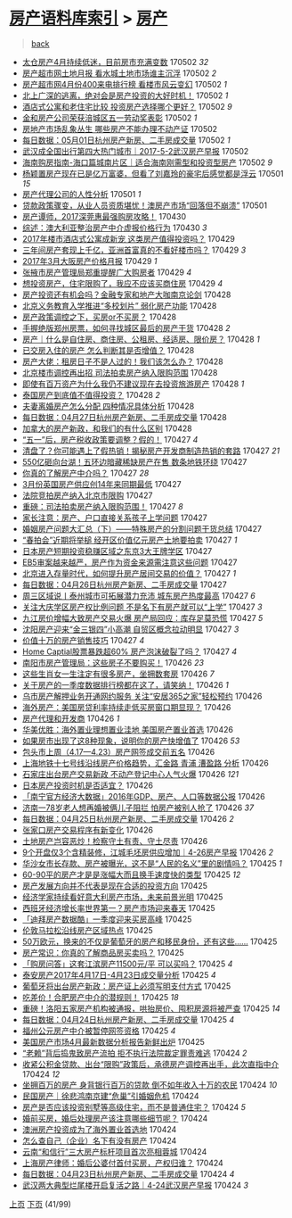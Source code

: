 [房产语料库索引](../../README.md)  > [房产](房产.md)
====
> [back](../README.md)

- [太仓房产4月持续低迷，目前房市充满变数](http://jkwz.applinzi.com/ittc/6963173971246711813.html#%E5%A4%AA%E4%BB%93%E6%88%BF%E4%BA%A74%E6%9C%88%E6%8C%81%E7%BB%AD%E4%BD%8E%E8%BF%B7%EF%BC%8C%E7%9B%AE%E5%89%8D%E6%88%BF%E5%B8%82%E5%85%85%E6%BB%A1%E5%8F%98%E6%95%B0) 170502 *32* 
- [房产超市网土地月报 看水城土地市场谁主沉浮](http://jkwz.applinzi.com/ittc/6963147084688524293.html#%E6%88%BF%E4%BA%A7%E8%B6%85%E5%B8%82%E7%BD%91%E5%9C%9F%E5%9C%B0%E6%9C%88%E6%8A%A5+%E7%9C%8B%E6%B0%B4%E5%9F%8E%E5%9C%9F%E5%9C%B0%E5%B8%82%E5%9C%BA%E8%B0%81%E4%B8%BB%E6%B2%89%E6%B5%AE) 170502 *2* 
- [房产超市网4月份400来电排行榜 看楼市风云变幻](http://jkwz.applinzi.com/ittc/6963146938248594436.html#%E6%88%BF%E4%BA%A7%E8%B6%85%E5%B8%82%E7%BD%914%E6%9C%88%E4%BB%BD400%E6%9D%A5%E7%94%B5%E6%8E%92%E8%A1%8C%E6%A6%9C+%E7%9C%8B%E6%A5%BC%E5%B8%82%E9%A3%8E%E4%BA%91%E5%8F%98%E5%B9%BB) 170502 *1* 
- [北上广深的逃离，绝对会是房产投资的大好时机！](http://jkwz.applinzi.com/ittc/6963122041581470725.html#%E5%8C%97%E4%B8%8A%E5%B9%BF%E6%B7%B1%E7%9A%84%E9%80%83%E7%A6%BB%EF%BC%8C%E7%BB%9D%E5%AF%B9%E4%BC%9A%E6%98%AF%E6%88%BF%E4%BA%A7%E6%8A%95%E8%B5%84%E7%9A%84%E5%A4%A7%E5%A5%BD%E6%97%B6%E6%9C%BA%EF%BC%81) 170502 *1* 
- [酒店式公寓和老住宅比较 投资房产选择哪个更好？](http://jkwz.applinzi.com/ittc/6963110913111491589.html#%E9%85%92%E5%BA%97%E5%BC%8F%E5%85%AC%E5%AF%93%E5%92%8C%E8%80%81%E4%BD%8F%E5%AE%85%E6%AF%94%E8%BE%83+%E6%8A%95%E8%B5%84%E6%88%BF%E4%BA%A7%E9%80%89%E6%8B%A9%E5%93%AA%E4%B8%AA%E6%9B%B4%E5%A5%BD%EF%BC%9F) 170502 *9* 
- [金和房产公司荣获涪城区五一劳动奖表彰](http://jkwz.applinzi.com/ittc/6963057870022116356.html#%E9%87%91%E5%92%8C%E6%88%BF%E4%BA%A7%E5%85%AC%E5%8F%B8%E8%8D%A3%E8%8E%B7%E6%B6%AA%E5%9F%8E%E5%8C%BA%E4%BA%94%E4%B8%80%E5%8A%B3%E5%8A%A8%E5%A5%96%E8%A1%A8%E5%BD%B0) 170502 *1* 
- [房地产市场乱象丛生 哪些房产不能办理不动产证](http://jkwz.applinzi.com/ittc/6963016412963537924.html#%E6%88%BF%E5%9C%B0%E4%BA%A7%E5%B8%82%E5%9C%BA%E4%B9%B1%E8%B1%A1%E4%B8%9B%E7%94%9F+%E5%93%AA%E4%BA%9B%E6%88%BF%E4%BA%A7%E4%B8%8D%E8%83%BD%E5%8A%9E%E7%90%86%E4%B8%8D%E5%8A%A8%E4%BA%A7%E8%AF%81) 170502  
- [每日数据：05月01日杭州房产新房、二手房成交量](http://jkwz.applinzi.com/ittc/6962995095795139588.html#%E6%AF%8F%E6%97%A5%E6%95%B0%E6%8D%AE%EF%BC%9A05%E6%9C%8801%E6%97%A5%E6%9D%AD%E5%B7%9E%E6%88%BF%E4%BA%A7%E6%96%B0%E6%88%BF%E3%80%81%E4%BA%8C%E6%89%8B%E6%88%BF%E6%88%90%E4%BA%A4%E9%87%8F) 170502 *1* 
- [武汉成全国出行第四大热门城市｜2017-5-2武汉房产早报](http://jkwz.applinzi.com/ittc/6962981105933222916.html#%E6%AD%A6%E6%B1%89%E6%88%90%E5%85%A8%E5%9B%BD%E5%87%BA%E8%A1%8C%E7%AC%AC%E5%9B%9B%E5%A4%A7%E7%83%AD%E9%97%A8%E5%9F%8E%E5%B8%82%EF%BD%9C2017-5-2%E6%AD%A6%E6%B1%89%E6%88%BF%E4%BA%A7%E6%97%A9%E6%8A%A5) 170502  
- [海南购房指南-海口篇城南片区｜适合海南刚需型和投资型房产](http://jkwz.applinzi.com/ittc/6962970333924557828.html#%E6%B5%B7%E5%8D%97%E8%B4%AD%E6%88%BF%E6%8C%87%E5%8D%97-%E6%B5%B7%E5%8F%A3%E7%AF%87%E5%9F%8E%E5%8D%97%E7%89%87%E5%8C%BA%EF%BD%9C%E9%80%82%E5%90%88%E6%B5%B7%E5%8D%97%E5%88%9A%E9%9C%80%E5%9E%8B%E5%92%8C%E6%8A%95%E8%B5%84%E5%9E%8B%E6%88%BF%E4%BA%A7) 170502 *9* 
- [杨颖置房产现在已是亿万富婆，但看了刘嘉玲的豪宅后感觉都是浮云](http://jkwz.applinzi.com/ittc/6962667045077386245.html#%E6%9D%A8%E9%A2%96%E7%BD%AE%E6%88%BF%E4%BA%A7%E7%8E%B0%E5%9C%A8%E5%B7%B2%E6%98%AF%E4%BA%BF%E4%B8%87%E5%AF%8C%E5%A9%86%EF%BC%8C%E4%BD%86%E7%9C%8B%E4%BA%86%E5%88%98%E5%98%89%E7%8E%B2%E7%9A%84%E8%B1%AA%E5%AE%85%E5%90%8E%E6%84%9F%E8%A7%89%E9%83%BD%E6%98%AF%E6%B5%AE%E4%BA%91) 170501 *15* 
- [房产代理公司的人性分析](http://jkwz.applinzi.com/ittc/6962697336093410308.html#%E6%88%BF%E4%BA%A7%E4%BB%A3%E7%90%86%E5%85%AC%E5%8F%B8%E7%9A%84%E4%BA%BA%E6%80%A7%E5%88%86%E6%9E%90) 170501 *1* 
- [贷款政策骤变，从业人员资质堪忧！澳房产市场“回落但不崩溃”](http://jkwz.applinzi.com/ittc/6962625299480052741.html#%E8%B4%B7%E6%AC%BE%E6%94%BF%E7%AD%96%E9%AA%A4%E5%8F%98%EF%BC%8C%E4%BB%8E%E4%B8%9A%E4%BA%BA%E5%91%98%E8%B5%84%E8%B4%A8%E5%A0%AA%E5%BF%A7%EF%BC%81%E6%BE%B3%E6%88%BF%E4%BA%A7%E5%B8%82%E5%9C%BA%E2%80%9C%E5%9B%9E%E8%90%BD%E4%BD%86%E4%B8%8D%E5%B4%A9%E6%BA%83%E2%80%9D) 170501  
- [房产谭师，2017深莞惠最强购房攻略！](http://jkwz.applinzi.com/ittc/6962408074802365444.html#%E6%88%BF%E4%BA%A7%E8%B0%AD%E5%B8%88%EF%BC%8C2017%E6%B7%B1%E8%8E%9E%E6%83%A0%E6%9C%80%E5%BC%BA%E8%B4%AD%E6%88%BF%E6%94%BB%E7%95%A5%EF%BC%81) 170430  
- [综述：澳大利亚整治房产中介虚报价格行为](http://jkwz.applinzi.com/ittc/6962397235814859781.html#%E7%BB%BC%E8%BF%B0%EF%BC%9A%E6%BE%B3%E5%A4%A7%E5%88%A9%E4%BA%9A%E6%95%B4%E6%B2%BB%E6%88%BF%E4%BA%A7%E4%B8%AD%E4%BB%8B%E8%99%9A%E6%8A%A5%E4%BB%B7%E6%A0%BC%E8%A1%8C%E4%B8%BA) 170430 *3* 
- [2017年楼市酒店式公寓成新宠 这类房产值得投资吗？](http://jkwz.applinzi.com/ittc/6962011755902403588.html#2017%E5%B9%B4%E6%A5%BC%E5%B8%82%E9%85%92%E5%BA%97%E5%BC%8F%E5%85%AC%E5%AF%93%E6%88%90%E6%96%B0%E5%AE%A0+%E8%BF%99%E7%B1%BB%E6%88%BF%E4%BA%A7%E5%80%BC%E5%BE%97%E6%8A%95%E8%B5%84%E5%90%97%EF%BC%9F) 170429  
- [三年间房产套现上千亿，亚洲首富真的不看好楼市吗？](http://jkwz.applinzi.com/ittc/6961975336232289285.html#%E4%B8%89%E5%B9%B4%E9%97%B4%E6%88%BF%E4%BA%A7%E5%A5%97%E7%8E%B0%E4%B8%8A%E5%8D%83%E4%BA%BF%EF%BC%8C%E4%BA%9A%E6%B4%B2%E9%A6%96%E5%AF%8C%E7%9C%9F%E7%9A%84%E4%B8%8D%E7%9C%8B%E5%A5%BD%E6%A5%BC%E5%B8%82%E5%90%97%EF%BC%9F) 170429 *3* 
- [2017年3月大阪房产价格月报](http://jkwz.applinzi.com/ittc/6961917251589506053.html#2017%E5%B9%B43%E6%9C%88%E5%A4%A7%E9%98%AA%E6%88%BF%E4%BA%A7%E4%BB%B7%E6%A0%BC%E6%9C%88%E6%8A%A5) 170429 *1* 
- [张掖市房产管理局郑重提醒广大购房者](http://jkwz.applinzi.com/ittc/6961866203495662596.html#%E5%BC%A0%E6%8E%96%E5%B8%82%E6%88%BF%E4%BA%A7%E7%AE%A1%E7%90%86%E5%B1%80%E9%83%91%E9%87%8D%E6%8F%90%E9%86%92%E5%B9%BF%E5%A4%A7%E8%B4%AD%E6%88%BF%E8%80%85) 170429 *4* 
- [想投资房产，住宅限购了，我应不应该买商住房](http://jkwz.applinzi.com/ittc/6961633239046292484.html#%E6%83%B3%E6%8A%95%E8%B5%84%E6%88%BF%E4%BA%A7%EF%BC%8C%E4%BD%8F%E5%AE%85%E9%99%90%E8%B4%AD%E4%BA%86%EF%BC%8C%E6%88%91%E5%BA%94%E4%B8%8D%E5%BA%94%E8%AF%A5%E4%B9%B0%E5%95%86%E4%BD%8F%E6%88%BF) 170429 *4* 
- [房产投资还有机会吗？金融专家和地产大咖南京论剑](http://jkwz.applinzi.com/ittc/6961709409712473093.html#%E6%88%BF%E4%BA%A7%E6%8A%95%E8%B5%84%E8%BF%98%E6%9C%89%E6%9C%BA%E4%BC%9A%E5%90%97%EF%BC%9F%E9%87%91%E8%9E%8D%E4%B8%93%E5%AE%B6%E5%92%8C%E5%9C%B0%E4%BA%A7%E5%A4%A7%E5%92%96%E5%8D%97%E4%BA%AC%E8%AE%BA%E5%89%91) 170428  
- [北京义务教育入学推进“多校划片” 弱化房产功能](http://jkwz.applinzi.com/ittc/6961660046155973636.html#%E5%8C%97%E4%BA%AC%E4%B9%89%E5%8A%A1%E6%95%99%E8%82%B2%E5%85%A5%E5%AD%A6%E6%8E%A8%E8%BF%9B%E2%80%9C%E5%A4%9A%E6%A0%A1%E5%88%92%E7%89%87%E2%80%9D+%E5%BC%B1%E5%8C%96%E6%88%BF%E4%BA%A7%E5%8A%9F%E8%83%BD) 170428  
- [房产政策调控之下，买房or不买房？](http://jkwz.applinzi.com/ittc/6961585607934477317.html#%E6%88%BF%E4%BA%A7%E6%94%BF%E7%AD%96%E8%B0%83%E6%8E%A7%E4%B9%8B%E4%B8%8B%EF%BC%8C%E4%B9%B0%E6%88%BFor%E4%B8%8D%E4%B9%B0%E6%88%BF%EF%BC%9F) 170428  
- [手握绝版郑州房票，如何寻找城区最后的房产干货](http://jkwz.applinzi.com/ittc/6961583958327297028.html#%E6%89%8B%E6%8F%A1%E7%BB%9D%E7%89%88%E9%83%91%E5%B7%9E%E6%88%BF%E7%A5%A8%EF%BC%8C%E5%A6%82%E4%BD%95%E5%AF%BB%E6%89%BE%E5%9F%8E%E5%8C%BA%E6%9C%80%E5%90%8E%E7%9A%84%E6%88%BF%E4%BA%A7%E5%B9%B2%E8%B4%A7) 170428 *2* 
- [房产｜什么是自住房、商住房、公租房、经适房、限价房？](http://jkwz.applinzi.com/ittc/6961540836981474308.html#%E6%88%BF%E4%BA%A7%EF%BD%9C%E4%BB%80%E4%B9%88%E6%98%AF%E8%87%AA%E4%BD%8F%E6%88%BF%E3%80%81%E5%95%86%E4%BD%8F%E6%88%BF%E3%80%81%E5%85%AC%E7%A7%9F%E6%88%BF%E3%80%81%E7%BB%8F%E9%80%82%E6%88%BF%E3%80%81%E9%99%90%E4%BB%B7%E6%88%BF%EF%BC%9F) 170428 *1* 
- [已交房入住的房产 怎么判断其是否增值？](http://jkwz.applinzi.com/ittc/6961553185272497156.html#%E5%B7%B2%E4%BA%A4%E6%88%BF%E5%85%A5%E4%BD%8F%E7%9A%84%E6%88%BF%E4%BA%A7+%E6%80%8E%E4%B9%88%E5%88%A4%E6%96%AD%E5%85%B6%E6%98%AF%E5%90%A6%E5%A2%9E%E5%80%BC%EF%BC%9F) 170428  
- [房产大佬：租房日子不是人过的！我们该怎么办？](http://jkwz.applinzi.com/ittc/6961532698806977540.html#%E6%88%BF%E4%BA%A7%E5%A4%A7%E4%BD%AC%EF%BC%9A%E7%A7%9F%E6%88%BF%E6%97%A5%E5%AD%90%E4%B8%8D%E6%98%AF%E4%BA%BA%E8%BF%87%E7%9A%84%EF%BC%81%E6%88%91%E4%BB%AC%E8%AF%A5%E6%80%8E%E4%B9%88%E5%8A%9E%EF%BC%9F) 170428  
- [北京楼市调控再出招 司法拍卖房产纳入限购范围](http://jkwz.applinzi.com/ittc/6961529695618204676.html#%E5%8C%97%E4%BA%AC%E6%A5%BC%E5%B8%82%E8%B0%83%E6%8E%A7%E5%86%8D%E5%87%BA%E6%8B%9B+%E5%8F%B8%E6%B3%95%E6%8B%8D%E5%8D%96%E6%88%BF%E4%BA%A7%E7%BA%B3%E5%85%A5%E9%99%90%E8%B4%AD%E8%8C%83%E5%9B%B4) 170428  
- [即使有百万资产为什么我仍不建议现在去投资旅游房产](http://jkwz.applinzi.com/ittc/6961527669341553669.html#%E5%8D%B3%E4%BD%BF%E6%9C%89%E7%99%BE%E4%B8%87%E8%B5%84%E4%BA%A7%E4%B8%BA%E4%BB%80%E4%B9%88%E6%88%91%E4%BB%8D%E4%B8%8D%E5%BB%BA%E8%AE%AE%E7%8E%B0%E5%9C%A8%E5%8E%BB%E6%8A%95%E8%B5%84%E6%97%85%E6%B8%B8%E6%88%BF%E4%BA%A7) 170428 *1* 
- [泰国房产到底值不值得投资？](http://jkwz.applinzi.com/ittc/6961527835029144581.html#%E6%B3%B0%E5%9B%BD%E6%88%BF%E4%BA%A7%E5%88%B0%E5%BA%95%E5%80%BC%E4%B8%8D%E5%80%BC%E5%BE%97%E6%8A%95%E8%B5%84%EF%BC%9F) 170428 *2* 
- [夫妻离婚房产怎么分配 四种情况具体分析](http://jkwz.applinzi.com/ittc/6961522543637824517.html#%E5%A4%AB%E5%A6%BB%E7%A6%BB%E5%A9%9A%E6%88%BF%E4%BA%A7%E6%80%8E%E4%B9%88%E5%88%86%E9%85%8D+%E5%9B%9B%E7%A7%8D%E6%83%85%E5%86%B5%E5%85%B7%E4%BD%93%E5%88%86%E6%9E%90) 170428  
- [每日数据：04月27日杭州房产新房、二手房成交量](http://jkwz.applinzi.com/ittc/6961520783904998405.html#%E6%AF%8F%E6%97%A5%E6%95%B0%E6%8D%AE%EF%BC%9A04%E6%9C%8827%E6%97%A5%E6%9D%AD%E5%B7%9E%E6%88%BF%E4%BA%A7%E6%96%B0%E6%88%BF%E3%80%81%E4%BA%8C%E6%89%8B%E6%88%BF%E6%88%90%E4%BA%A4%E9%87%8F) 170428  
- [加拿大的房产新政，和我们的有什么区别](http://jkwz.applinzi.com/ittc/6961505661585196036.html#%E5%8A%A0%E6%8B%BF%E5%A4%A7%E7%9A%84%E6%88%BF%E4%BA%A7%E6%96%B0%E6%94%BF%EF%BC%8C%E5%92%8C%E6%88%91%E4%BB%AC%E7%9A%84%E6%9C%89%E4%BB%80%E4%B9%88%E5%8C%BA%E5%88%AB) 170428  
- [“五一”后，房产税收政策要调整？假的！](http://jkwz.applinzi.com/ittc/6961350173673391109.html#%E2%80%9C%E4%BA%94%E4%B8%80%E2%80%9D%E5%90%8E%EF%BC%8C%E6%88%BF%E4%BA%A7%E7%A8%8E%E6%94%B6%E6%94%BF%E7%AD%96%E8%A6%81%E8%B0%83%E6%95%B4%EF%BC%9F%E5%81%87%E7%9A%84%EF%BC%81) 170427 *4* 
- [清盘了？你可能遇上了假热销！揭秘房产开发商制造热销的套路](http://jkwz.applinzi.com/ittc/6961261917610968069.html#%E6%B8%85%E7%9B%98%E4%BA%86%EF%BC%9F%E4%BD%A0%E5%8F%AF%E8%83%BD%E9%81%87%E4%B8%8A%E4%BA%86%E5%81%87%E7%83%AD%E9%94%80%EF%BC%81%E6%8F%AD%E7%A7%98%E6%88%BF%E4%BA%A7%E5%BC%80%E5%8F%91%E5%95%86%E5%88%B6%E9%80%A0%E7%83%AD%E9%94%80%E7%9A%84%E5%A5%97%E8%B7%AF) 170427 *21* 
- [550亿砸向台湖！五环边暗藏稀缺房产在售 数条地铁环绕](http://jkwz.applinzi.com/ittc/6961312590545290245.html#550%E4%BA%BF%E7%A0%B8%E5%90%91%E5%8F%B0%E6%B9%96%EF%BC%81%E4%BA%94%E7%8E%AF%E8%BE%B9%E6%9A%97%E8%97%8F%E7%A8%80%E7%BC%BA%E6%88%BF%E4%BA%A7%E5%9C%A8%E5%94%AE+%E6%95%B0%E6%9D%A1%E5%9C%B0%E9%93%81%E7%8E%AF%E7%BB%95) 170427  
- [你真的了解房产中介吗？](http://jkwz.applinzi.com/ittc/6961311106550203397.html#%E4%BD%A0%E7%9C%9F%E7%9A%84%E4%BA%86%E8%A7%A3%E6%88%BF%E4%BA%A7%E4%B8%AD%E4%BB%8B%E5%90%97%EF%BC%9F) 170427 *28* 
- [3月份英国房产供应创14年来同期最低](http://jkwz.applinzi.com/ittc/6961308323742745605.html#3%E6%9C%88%E4%BB%BD%E8%8B%B1%E5%9B%BD%E6%88%BF%E4%BA%A7%E4%BE%9B%E5%BA%94%E5%88%9B14%E5%B9%B4%E6%9D%A5%E5%90%8C%E6%9C%9F%E6%9C%80%E4%BD%8E) 170427  
- [法院竞拍房产纳入北京市限购](http://jkwz.applinzi.com/ittc/6961290033360274436.html#%E6%B3%95%E9%99%A2%E7%AB%9E%E6%8B%8D%E6%88%BF%E4%BA%A7%E7%BA%B3%E5%85%A5%E5%8C%97%E4%BA%AC%E5%B8%82%E9%99%90%E8%B4%AD) 170427  
- [重磅：司法拍卖房产纳入限购范围！](http://jkwz.applinzi.com/ittc/6961268821003338756.html#%E9%87%8D%E7%A3%85%EF%BC%9A%E5%8F%B8%E6%B3%95%E6%8B%8D%E5%8D%96%E6%88%BF%E4%BA%A7%E7%BA%B3%E5%85%A5%E9%99%90%E8%B4%AD%E8%8C%83%E5%9B%B4%EF%BC%81) 170427 *8* 
- [家长注意：房产、户口直接关系孩子上学问题](http://jkwz.applinzi.com/ittc/6961253213457089541.html#%E5%AE%B6%E9%95%BF%E6%B3%A8%E6%84%8F%EF%BC%9A%E6%88%BF%E4%BA%A7%E3%80%81%E6%88%B7%E5%8F%A3%E7%9B%B4%E6%8E%A5%E5%85%B3%E7%B3%BB%E5%AD%A9%E5%AD%90%E4%B8%8A%E5%AD%A6%E9%97%AE%E9%A2%98) 170427  
- [婚姻房产问题大汇总（下）——特殊房产的分割问题干货总结](http://jkwz.applinzi.com/ittc/6961226212276962309.html#%E5%A9%9A%E5%A7%BB%E6%88%BF%E4%BA%A7%E9%97%AE%E9%A2%98%E5%A4%A7%E6%B1%87%E6%80%BB%EF%BC%88%E4%B8%8B%EF%BC%89%E2%80%94%E2%80%94%E7%89%B9%E6%AE%8A%E6%88%BF%E4%BA%A7%E7%9A%84%E5%88%86%E5%89%B2%E9%97%AE%E9%A2%98%E5%B9%B2%E8%B4%A7%E6%80%BB%E7%BB%93) 170427  
- [“春拍会”近期将举槌 经开区价值亿元房产土地要拍卖](http://jkwz.applinzi.com/ittc/6961215426175435780.html#%E2%80%9C%E6%98%A5%E6%8B%8D%E4%BC%9A%E2%80%9D%E8%BF%91%E6%9C%9F%E5%B0%86%E4%B8%BE%E6%A7%8C+%E7%BB%8F%E5%BC%80%E5%8C%BA%E4%BB%B7%E5%80%BC%E4%BA%BF%E5%85%83%E6%88%BF%E4%BA%A7%E5%9C%9F%E5%9C%B0%E8%A6%81%E6%8B%8D%E5%8D%96) 170427 *1* 
- [日本房产短期投资稳赚区域之东京3大王牌学区](http://jkwz.applinzi.com/ittc/6961202949459018756.html#%E6%97%A5%E6%9C%AC%E6%88%BF%E4%BA%A7%E7%9F%AD%E6%9C%9F%E6%8A%95%E8%B5%84%E7%A8%B3%E8%B5%9A%E5%8C%BA%E5%9F%9F%E4%B9%8B%E4%B8%9C%E4%BA%AC3%E5%A4%A7%E7%8E%8B%E7%89%8C%E5%AD%A6%E5%8C%BA) 170427  
- [EB5审案越来越严，房产作为资金来源需注意这些问题](http://jkwz.applinzi.com/ittc/6961201705977906181.html#EB5%E5%AE%A1%E6%A1%88%E8%B6%8A%E6%9D%A5%E8%B6%8A%E4%B8%A5%EF%BC%8C%E6%88%BF%E4%BA%A7%E4%BD%9C%E4%B8%BA%E8%B5%84%E9%87%91%E6%9D%A5%E6%BA%90%E9%9C%80%E6%B3%A8%E6%84%8F%E8%BF%99%E4%BA%9B%E9%97%AE%E9%A2%98) 170427  
- [北京进入存量时代，如何提升房产居间交易的价值？](http://jkwz.applinzi.com/ittc/6961177089897137156.html#%E5%8C%97%E4%BA%AC%E8%BF%9B%E5%85%A5%E5%AD%98%E9%87%8F%E6%97%B6%E4%BB%A3%EF%BC%8C%E5%A6%82%E4%BD%95%E6%8F%90%E5%8D%87%E6%88%BF%E4%BA%A7%E5%B1%85%E9%97%B4%E4%BA%A4%E6%98%93%E7%9A%84%E4%BB%B7%E5%80%BC%EF%BC%9F) 170427 *1* 
- [每日数据：04月26日杭州房产新房、二手房成交量](http://jkwz.applinzi.com/ittc/6961157118919967748.html#%E6%AF%8F%E6%97%A5%E6%95%B0%E6%8D%AE%EF%BC%9A04%E6%9C%8826%E6%97%A5%E6%9D%AD%E5%B7%9E%E6%88%BF%E4%BA%A7%E6%96%B0%E6%88%BF%E3%80%81%E4%BA%8C%E6%89%8B%E6%88%BF%E6%88%90%E4%BA%A4%E9%87%8F) 170427  
- [周三区域说丨泰州城市可拓展潜力充沛 城东房产热度最高](http://jkwz.applinzi.com/ittc/6961147419235451908.html#%E5%91%A8%E4%B8%89%E5%8C%BA%E5%9F%9F%E8%AF%B4%E4%B8%A8%E6%B3%B0%E5%B7%9E%E5%9F%8E%E5%B8%82%E5%8F%AF%E6%8B%93%E5%B1%95%E6%BD%9C%E5%8A%9B%E5%85%85%E6%B2%9B+%E5%9F%8E%E4%B8%9C%E6%88%BF%E4%BA%A7%E7%83%AD%E5%BA%A6%E6%9C%80%E9%AB%98) 170427 *6* 
- [关注大庆学区房产权比例问题 不是名下有房产就可以“上学”](http://jkwz.applinzi.com/ittc/6961138005736686597.html#%E5%85%B3%E6%B3%A8%E5%A4%A7%E5%BA%86%E5%AD%A6%E5%8C%BA%E6%88%BF%E4%BA%A7%E6%9D%83%E6%AF%94%E4%BE%8B%E9%97%AE%E9%A2%98+%E4%B8%8D%E6%98%AF%E5%90%8D%E4%B8%8B%E6%9C%89%E6%88%BF%E4%BA%A7%E5%B0%B1%E5%8F%AF%E4%BB%A5%E2%80%9C%E4%B8%8A%E5%AD%A6%E2%80%9D) 170427 *3* 
- [九江房价增幅大致房产交易火爆 房产局回应：库存足莫恐慌](http://jkwz.applinzi.com/ittc/6961126997085389829.html#%E4%B9%9D%E6%B1%9F%E6%88%BF%E4%BB%B7%E5%A2%9E%E5%B9%85%E5%A4%A7%E8%87%B4%E6%88%BF%E4%BA%A7%E4%BA%A4%E6%98%93%E7%81%AB%E7%88%86+%E6%88%BF%E4%BA%A7%E5%B1%80%E5%9B%9E%E5%BA%94%EF%BC%9A%E5%BA%93%E5%AD%98%E8%B6%B3%E8%8E%AB%E6%81%90%E6%85%8C) 170427 *5* 
- [沈阳房产迎来“金三银四”小高潮 自贸区概念拉动明显](http://jkwz.applinzi.com/ittc/6961121650983584772.html#%E6%B2%88%E9%98%B3%E6%88%BF%E4%BA%A7%E8%BF%8E%E6%9D%A5%E2%80%9C%E9%87%91%E4%B8%89%E9%93%B6%E5%9B%9B%E2%80%9D%E5%B0%8F%E9%AB%98%E6%BD%AE+%E8%87%AA%E8%B4%B8%E5%8C%BA%E6%A6%82%E5%BF%B5%E6%8B%89%E5%8A%A8%E6%98%8E%E6%98%BE) 170427 *3* 
- [价值十万的房产销售技巧](http://jkwz.applinzi.com/ittc/6961082385964729348.html#%E4%BB%B7%E5%80%BC%E5%8D%81%E4%B8%87%E7%9A%84%E6%88%BF%E4%BA%A7%E9%94%80%E5%94%AE%E6%8A%80%E5%B7%A7) 170427 *4* 
- [Home Captial股票暴跌超60% 房产泡沫破裂了吗？](http://jkwz.applinzi.com/ittc/6961078643718620165.html#Home+Captial%E8%82%A1%E7%A5%A8%E6%9A%B4%E8%B7%8C%E8%B6%8560%25+%E6%88%BF%E4%BA%A7%E6%B3%A1%E6%B2%AB%E7%A0%B4%E8%A3%82%E4%BA%86%E5%90%97%EF%BC%9F) 170427 *4* 
- [南阳市房产管理局：这些房子不要购买！](http://jkwz.applinzi.com/ittc/6960932842811950084.html#%E5%8D%97%E9%98%B3%E5%B8%82%E6%88%BF%E4%BA%A7%E7%AE%A1%E7%90%86%E5%B1%80%EF%BC%9A%E8%BF%99%E4%BA%9B%E6%88%BF%E5%AD%90%E4%B8%8D%E8%A6%81%E8%B4%AD%E4%B9%B0%EF%BC%81) 170426 *23* 
- [这些生肖女一生注定有很多房产，坐拥数套房](http://jkwz.applinzi.com/ittc/6960902351694070789.html#%E8%BF%99%E4%BA%9B%E7%94%9F%E8%82%96%E5%A5%B3%E4%B8%80%E7%94%9F%E6%B3%A8%E5%AE%9A%E6%9C%89%E5%BE%88%E5%A4%9A%E6%88%BF%E4%BA%A7%EF%BC%8C%E5%9D%90%E6%8B%A5%E6%95%B0%E5%A5%97%E6%88%BF) 170426 *7* 
- [关于房产的一季度数据排行榜都在这了，请笑纳！](http://jkwz.applinzi.com/ittc/6960898011256325125.html#%E5%85%B3%E4%BA%8E%E6%88%BF%E4%BA%A7%E7%9A%84%E4%B8%80%E5%AD%A3%E5%BA%A6%E6%95%B0%E6%8D%AE%E6%8E%92%E8%A1%8C%E6%A6%9C%E9%83%BD%E5%9C%A8%E8%BF%99%E4%BA%86%EF%BC%8C%E8%AF%B7%E7%AC%91%E7%BA%B3%EF%BC%81) 170426 *1* 
- [乌市房产解押业务开通网约服务 关注“安居365之家”轻松预约](http://jkwz.applinzi.com/ittc/6960889183198512133.html#%E4%B9%8C%E5%B8%82%E6%88%BF%E4%BA%A7%E8%A7%A3%E6%8A%BC%E4%B8%9A%E5%8A%A1%E5%BC%80%E9%80%9A%E7%BD%91%E7%BA%A6%E6%9C%8D%E5%8A%A1+%E5%85%B3%E6%B3%A8%E2%80%9C%E5%AE%89%E5%B1%85365%E4%B9%8B%E5%AE%B6%E2%80%9D%E8%BD%BB%E6%9D%BE%E9%A2%84%E7%BA%A6) 170426  
- [海外房产：美国房贷利率持续走低买房窗口期显现？](http://jkwz.applinzi.com/ittc/6960864604086338565.html#%E6%B5%B7%E5%A4%96%E6%88%BF%E4%BA%A7%EF%BC%9A%E7%BE%8E%E5%9B%BD%E6%88%BF%E8%B4%B7%E5%88%A9%E7%8E%87%E6%8C%81%E7%BB%AD%E8%B5%B0%E4%BD%8E%E4%B9%B0%E6%88%BF%E7%AA%97%E5%8F%A3%E6%9C%9F%E6%98%BE%E7%8E%B0%EF%BC%9F) 170426  
- [房产代理和开发商](http://jkwz.applinzi.com/ittc/6960857098060563460.html#%E6%88%BF%E4%BA%A7%E4%BB%A3%E7%90%86%E5%92%8C%E5%BC%80%E5%8F%91%E5%95%86) 170426 *1* 
- [华美优胜：海外置业理想置业洼地 美国房产置业首选](http://jkwz.applinzi.com/ittc/6960854772168000517.html#%E5%8D%8E%E7%BE%8E%E4%BC%98%E8%83%9C%EF%BC%9A%E6%B5%B7%E5%A4%96%E7%BD%AE%E4%B8%9A%E7%90%86%E6%83%B3%E7%BD%AE%E4%B8%9A%E6%B4%BC%E5%9C%B0+%E7%BE%8E%E5%9B%BD%E6%88%BF%E4%BA%A7%E7%BD%AE%E4%B8%9A%E9%A6%96%E9%80%89) 170426  
- [如果房市出现了这8种现象，说明你的房产快增值了](http://jkwz.applinzi.com/ittc/6960851941507728389.html#%E5%A6%82%E6%9E%9C%E6%88%BF%E5%B8%82%E5%87%BA%E7%8E%B0%E4%BA%86%E8%BF%998%E7%A7%8D%E7%8E%B0%E8%B1%A1%EF%BC%8C%E8%AF%B4%E6%98%8E%E4%BD%A0%E7%9A%84%E6%88%BF%E4%BA%A7%E5%BF%AB%E5%A2%9E%E5%80%BC%E4%BA%86) 170426 *53* 
- [包头市上周（4.17—4.23）房产网签成交前五名](http://jkwz.applinzi.com/ittc/6960851814512591876.html#%E5%8C%85%E5%A4%B4%E5%B8%82%E4%B8%8A%E5%91%A8%EF%BC%884.17%E2%80%944.23%EF%BC%89%E6%88%BF%E4%BA%A7%E7%BD%91%E7%AD%BE%E6%88%90%E4%BA%A4%E5%89%8D%E4%BA%94%E5%90%8D) 170426  
- [上海地铁十七号线沿线房产价格趋势，汇金路 青浦 漕盈路 分析](http://jkwz.applinzi.com/ittc/6960841450597123076.html#%E4%B8%8A%E6%B5%B7%E5%9C%B0%E9%93%81%E5%8D%81%E4%B8%83%E5%8F%B7%E7%BA%BF%E6%B2%BF%E7%BA%BF%E6%88%BF%E4%BA%A7%E4%BB%B7%E6%A0%BC%E8%B6%8B%E5%8A%BF%EF%BC%8C%E6%B1%87%E9%87%91%E8%B7%AF+%E9%9D%92%E6%B5%A6+%E6%BC%95%E7%9B%88%E8%B7%AF+%E5%88%86%E6%9E%90) 170426  
- [石家庄出台房产交易新政 不动产登记中心人气火爆](http://jkwz.applinzi.com/ittc/6960844287716623364.html#%E7%9F%B3%E5%AE%B6%E5%BA%84%E5%87%BA%E5%8F%B0%E6%88%BF%E4%BA%A7%E4%BA%A4%E6%98%93%E6%96%B0%E6%94%BF+%E4%B8%8D%E5%8A%A8%E4%BA%A7%E7%99%BB%E8%AE%B0%E4%B8%AD%E5%BF%83%E4%BA%BA%E6%B0%94%E7%81%AB%E7%88%86) 170426 *121* 
- [日本房产投资时机是否适宜？](http://jkwz.applinzi.com/ittc/6960842315546493956.html#%E6%97%A5%E6%9C%AC%E6%88%BF%E4%BA%A7%E6%8A%95%E8%B5%84%E6%97%B6%E6%9C%BA%E6%98%AF%E5%90%A6%E9%80%82%E5%AE%9C%EF%BC%9F) 170426  
- [「南宁官方经济大数据」2016年GDP、房产、人口等数据公报](http://jkwz.applinzi.com/ittc/6960817132433572868.html#%E3%80%8C%E5%8D%97%E5%AE%81%E5%AE%98%E6%96%B9%E7%BB%8F%E6%B5%8E%E5%A4%A7%E6%95%B0%E6%8D%AE%E3%80%8D2016%E5%B9%B4GDP%E3%80%81%E6%88%BF%E4%BA%A7%E3%80%81%E4%BA%BA%E5%8F%A3%E7%AD%89%E6%95%B0%E6%8D%AE%E5%85%AC%E6%8A%A5) 170426  
- [济南一78岁老人想再婚被俩儿子阻拦 怕房产被别人抢了](http://jkwz.applinzi.com/ittc/6960794545917789189.html#%E6%B5%8E%E5%8D%97%E4%B8%8078%E5%B2%81%E8%80%81%E4%BA%BA%E6%83%B3%E5%86%8D%E5%A9%9A%E8%A2%AB%E4%BF%A9%E5%84%BF%E5%AD%90%E9%98%BB%E6%8B%A6+%E6%80%95%E6%88%BF%E4%BA%A7%E8%A2%AB%E5%88%AB%E4%BA%BA%E6%8A%A2%E4%BA%86) 170426 *37* 
- [每日数据：04月25日杭州房产新房、二手房成交量](http://jkwz.applinzi.com/ittc/6960771183086666756.html#%E6%AF%8F%E6%97%A5%E6%95%B0%E6%8D%AE%EF%BC%9A04%E6%9C%8825%E6%97%A5%E6%9D%AD%E5%B7%9E%E6%88%BF%E4%BA%A7%E6%96%B0%E6%88%BF%E3%80%81%E4%BA%8C%E6%89%8B%E6%88%BF%E6%88%90%E4%BA%A4%E9%87%8F) 170426 *2* 
- [张家口房产交易程序有新变化](http://jkwz.applinzi.com/ittc/6960755589557781508.html#%E5%BC%A0%E5%AE%B6%E5%8F%A3%E6%88%BF%E4%BA%A7%E4%BA%A4%E6%98%93%E7%A8%8B%E5%BA%8F%E6%9C%89%E6%96%B0%E5%8F%98%E5%8C%96) 170426  
- [土地房产岂容恶炒！检察守土有责、守土尽责](http://jkwz.applinzi.com/ittc/6960753826943468549.html#%E5%9C%9F%E5%9C%B0%E6%88%BF%E4%BA%A7%E5%B2%82%E5%AE%B9%E6%81%B6%E7%82%92%EF%BC%81%E6%A3%80%E5%AF%9F%E5%AE%88%E5%9C%9F%E6%9C%89%E8%B4%A3%E3%80%81%E5%AE%88%E5%9C%9F%E5%B0%BD%E8%B4%A3) 170426  
- [9个开盘仅3个含精装修，江城毛坯房供应增加｜4-26房产早报](http://jkwz.applinzi.com/ittc/6960753582046446597.html#9%E4%B8%AA%E5%BC%80%E7%9B%98%E4%BB%853%E4%B8%AA%E5%90%AB%E7%B2%BE%E8%A3%85%E4%BF%AE%EF%BC%8C%E6%B1%9F%E5%9F%8E%E6%AF%9B%E5%9D%AF%E6%88%BF%E4%BE%9B%E5%BA%94%E5%A2%9E%E5%8A%A0%EF%BD%9C4-26%E6%88%BF%E4%BA%A7%E6%97%A9%E6%8A%A5) 170426 *2* 
- [华沙女市长存款、房产被曝光，这不是“人民的名义”里的剧情吗？](http://jkwz.applinzi.com/ittc/6960620164612621316.html#%E5%8D%8E%E6%B2%99%E5%A5%B3%E5%B8%82%E9%95%BF%E5%AD%98%E6%AC%BE%E3%80%81%E6%88%BF%E4%BA%A7%E8%A2%AB%E6%9B%9D%E5%85%89%EF%BC%8C%E8%BF%99%E4%B8%8D%E6%98%AF%E2%80%9C%E4%BA%BA%E6%B0%91%E7%9A%84%E5%90%8D%E4%B9%89%E2%80%9D%E9%87%8C%E7%9A%84%E5%89%A7%E6%83%85%E5%90%97%EF%BC%9F) 170425 *1* 
- [60-90平的房产才是是涨幅大而且换手速度快的类型](http://jkwz.applinzi.com/ittc/6960554804555318276.html#60-90%E5%B9%B3%E7%9A%84%E6%88%BF%E4%BA%A7%E6%89%8D%E6%98%AF%E6%98%AF%E6%B6%A8%E5%B9%85%E5%A4%A7%E8%80%8C%E4%B8%94%E6%8D%A2%E6%89%8B%E9%80%9F%E5%BA%A6%E5%BF%AB%E7%9A%84%E7%B1%BB%E5%9E%8B) 170425 *12* 
- [房产发展方向并不代表是现在合适的投资方向](http://jkwz.applinzi.com/ittc/6960554430251402245.html#%E6%88%BF%E4%BA%A7%E5%8F%91%E5%B1%95%E6%96%B9%E5%90%91%E5%B9%B6%E4%B8%8D%E4%BB%A3%E8%A1%A8%E6%98%AF%E7%8E%B0%E5%9C%A8%E5%90%88%E9%80%82%E7%9A%84%E6%8A%95%E8%B5%84%E6%96%B9%E5%90%91) 170425  
- [经济学家持续看好意大利房产市场，未来前景光明](http://jkwz.applinzi.com/ittc/6960518463884887044.html#%E7%BB%8F%E6%B5%8E%E5%AD%A6%E5%AE%B6%E6%8C%81%E7%BB%AD%E7%9C%8B%E5%A5%BD%E6%84%8F%E5%A4%A7%E5%88%A9%E6%88%BF%E4%BA%A7%E5%B8%82%E5%9C%BA%EF%BC%8C%E6%9C%AA%E6%9D%A5%E5%89%8D%E6%99%AF%E5%85%89%E6%98%8E) 170425  
- [西班牙经济增长率世界第一？房产市场迎来春天](http://jkwz.applinzi.com/ittc/6960517103437218821.html#%E8%A5%BF%E7%8F%AD%E7%89%99%E7%BB%8F%E6%B5%8E%E5%A2%9E%E9%95%BF%E7%8E%87%E4%B8%96%E7%95%8C%E7%AC%AC%E4%B8%80%EF%BC%9F%E6%88%BF%E4%BA%A7%E5%B8%82%E5%9C%BA%E8%BF%8E%E6%9D%A5%E6%98%A5%E5%A4%A9) 170425  
- [「迪拜房产数据酷」一季度迎来买房高峰](http://jkwz.applinzi.com/ittc/6960109692922627076.html#%E3%80%8C%E8%BF%AA%E6%8B%9C%E6%88%BF%E4%BA%A7%E6%95%B0%E6%8D%AE%E9%85%B7%E3%80%8D%E4%B8%80%E5%AD%A3%E5%BA%A6%E8%BF%8E%E6%9D%A5%E4%B9%B0%E6%88%BF%E9%AB%98%E5%B3%B0) 170425  
- [伦敦马拉松沿线房产区域热点](http://jkwz.applinzi.com/ittc/6960510249818653701.html#%E4%BC%A6%E6%95%A6%E9%A9%AC%E6%8B%89%E6%9D%BE%E6%B2%BF%E7%BA%BF%E6%88%BF%E4%BA%A7%E5%8C%BA%E5%9F%9F%E7%83%AD%E7%82%B9) 170425  
- [50万欧元，换来的不仅是葡萄牙的房产和移民身份，还有这些……](http://jkwz.applinzi.com/ittc/6960502326317024260.html#50%E4%B8%87%E6%AC%A7%E5%85%83%EF%BC%8C%E6%8D%A2%E6%9D%A5%E7%9A%84%E4%B8%8D%E4%BB%85%E6%98%AF%E8%91%A1%E8%90%84%E7%89%99%E7%9A%84%E6%88%BF%E4%BA%A7%E5%92%8C%E7%A7%BB%E6%B0%91%E8%BA%AB%E4%BB%BD%EF%BC%8C%E8%BF%98%E6%9C%89%E8%BF%99%E4%BA%9B%E2%80%A6%E2%80%A6) 170425  
- [房产常识：你真的了解商品房买卖吗？](http://jkwz.applinzi.com/ittc/6960487122845828101.html#%E6%88%BF%E4%BA%A7%E5%B8%B8%E8%AF%86%EF%BC%9A%E4%BD%A0%E7%9C%9F%E7%9A%84%E4%BA%86%E8%A7%A3%E5%95%86%E5%93%81%E6%88%BF%E4%B9%B0%E5%8D%96%E5%90%97%EF%BC%9F) 170425  
- [「购房问答」这套江滨房产11500元/平 可以买吗？](http://jkwz.applinzi.com/ittc/6960465261785252868.html#%E3%80%8C%E8%B4%AD%E6%88%BF%E9%97%AE%E7%AD%94%E3%80%8D%E8%BF%99%E5%A5%97%E6%B1%9F%E6%BB%A8%E6%88%BF%E4%BA%A711500%E5%85%83%2F%E5%B9%B3+%E5%8F%AF%E4%BB%A5%E4%B9%B0%E5%90%97%EF%BC%9F) 170425 *4* 
- [泰安房产2017年4月17日-4月23日成交量分析](http://jkwz.applinzi.com/ittc/6960416659813696517.html#%E6%B3%B0%E5%AE%89%E6%88%BF%E4%BA%A72017%E5%B9%B44%E6%9C%8817%E6%97%A5-4%E6%9C%8823%E6%97%A5%E6%88%90%E4%BA%A4%E9%87%8F%E5%88%86%E6%9E%90) 170425 *4* 
- [葡萄牙将出台房产新政：房产证上必须写明支付方式](http://jkwz.applinzi.com/ittc/6960415312062186500.html#%E8%91%A1%E8%90%84%E7%89%99%E5%B0%86%E5%87%BA%E5%8F%B0%E6%88%BF%E4%BA%A7%E6%96%B0%E6%94%BF%EF%BC%9A%E6%88%BF%E4%BA%A7%E8%AF%81%E4%B8%8A%E5%BF%85%E9%A1%BB%E5%86%99%E6%98%8E%E6%94%AF%E4%BB%98%E6%96%B9%E5%BC%8F) 170425  
- [吃差价！合肥房产中介的潜规则！](http://jkwz.applinzi.com/ittc/6960399453818192900.html#%E5%90%83%E5%B7%AE%E4%BB%B7%EF%BC%81%E5%90%88%E8%82%A5%E6%88%BF%E4%BA%A7%E4%B8%AD%E4%BB%8B%E7%9A%84%E6%BD%9C%E8%A7%84%E5%88%99%EF%BC%81) 170425 *18* 
- [重磅！洛阳五家房产机构被通报，哄抬房价、囤积房源将被严查](http://jkwz.applinzi.com/ittc/6960399116680037380.html#%E9%87%8D%E7%A3%85%EF%BC%81%E6%B4%9B%E9%98%B3%E4%BA%94%E5%AE%B6%E6%88%BF%E4%BA%A7%E6%9C%BA%E6%9E%84%E8%A2%AB%E9%80%9A%E6%8A%A5%EF%BC%8C%E5%93%84%E6%8A%AC%E6%88%BF%E4%BB%B7%E3%80%81%E5%9B%A4%E7%A7%AF%E6%88%BF%E6%BA%90%E5%B0%86%E8%A2%AB%E4%B8%A5%E6%9F%A5) 170425 *14* 
- [每日数据：04月24日杭州房产新房、二手房成交量](http://jkwz.applinzi.com/ittc/6960389856155927557.html#%E6%AF%8F%E6%97%A5%E6%95%B0%E6%8D%AE%EF%BC%9A04%E6%9C%8824%E6%97%A5%E6%9D%AD%E5%B7%9E%E6%88%BF%E4%BA%A7%E6%96%B0%E6%88%BF%E3%80%81%E4%BA%8C%E6%89%8B%E6%88%BF%E6%88%90%E4%BA%A4%E9%87%8F) 170425 *4* 
- [福州公元房产中介被暂停网签资格](http://jkwz.applinzi.com/ittc/6960369873128522757.html#%E7%A6%8F%E5%B7%9E%E5%85%AC%E5%85%83%E6%88%BF%E4%BA%A7%E4%B8%AD%E4%BB%8B%E8%A2%AB%E6%9A%82%E5%81%9C%E7%BD%91%E7%AD%BE%E8%B5%84%E6%A0%BC) 170425 *4* 
- [美国房产市场4月最新数据分析报告新鲜出炉](http://jkwz.applinzi.com/ittc/6960345742320337924.html#%E7%BE%8E%E5%9B%BD%E6%88%BF%E4%BA%A7%E5%B8%82%E5%9C%BA4%E6%9C%88%E6%9C%80%E6%96%B0%E6%95%B0%E6%8D%AE%E5%88%86%E6%9E%90%E6%8A%A5%E5%91%8A%E6%96%B0%E9%B2%9C%E5%87%BA%E7%82%89) 170425  
- [“老赖”背后捣鬼致房产流拍 拒不执行法院裁定罪责难逃](http://jkwz.applinzi.com/ittc/6960215111745668100.html#%E2%80%9C%E8%80%81%E8%B5%96%E2%80%9D%E8%83%8C%E5%90%8E%E6%8D%A3%E9%AC%BC%E8%87%B4%E6%88%BF%E4%BA%A7%E6%B5%81%E6%8B%8D+%E6%8B%92%E4%B8%8D%E6%89%A7%E8%A1%8C%E6%B3%95%E9%99%A2%E8%A3%81%E5%AE%9A%E7%BD%AA%E8%B4%A3%E9%9A%BE%E9%80%83) 170424 *2* 
- [收紧公积金贷款、出台“限购”政策后，承德房产调控再出手，此次直指中介](http://jkwz.applinzi.com/ittc/6960163263479284740.html#%E6%94%B6%E7%B4%A7%E5%85%AC%E7%A7%AF%E9%87%91%E8%B4%B7%E6%AC%BE%E3%80%81%E5%87%BA%E5%8F%B0%E2%80%9C%E9%99%90%E8%B4%AD%E2%80%9D%E6%94%BF%E7%AD%96%E5%90%8E%EF%BC%8C%E6%89%BF%E5%BE%B7%E6%88%BF%E4%BA%A7%E8%B0%83%E6%8E%A7%E5%86%8D%E5%87%BA%E6%89%8B%EF%BC%8C%E6%AD%A4%E6%AC%A1%E7%9B%B4%E6%8C%87%E4%B8%AD%E4%BB%8B) 170424 *12* 
- [坐拥百万的房产 身背银行百万的贷款 倒不如年收入十万的农民](http://jkwz.applinzi.com/ittc/6960151017504113668.html#%E5%9D%90%E6%8B%A5%E7%99%BE%E4%B8%87%E7%9A%84%E6%88%BF%E4%BA%A7+%E8%BA%AB%E8%83%8C%E9%93%B6%E8%A1%8C%E7%99%BE%E4%B8%87%E7%9A%84%E8%B4%B7%E6%AC%BE+%E5%80%92%E4%B8%8D%E5%A6%82%E5%B9%B4%E6%94%B6%E5%85%A5%E5%8D%81%E4%B8%87%E7%9A%84%E5%86%9C%E6%B0%91) 170424 *10* 
- [民国房产｜徐悲鸿南京建“危巢”引婚姻危机](http://jkwz.applinzi.com/ittc/6960150845684450308.html#%E6%B0%91%E5%9B%BD%E6%88%BF%E4%BA%A7%EF%BD%9C%E5%BE%90%E6%82%B2%E9%B8%BF%E5%8D%97%E4%BA%AC%E5%BB%BA%E2%80%9C%E5%8D%B1%E5%B7%A2%E2%80%9D%E5%BC%95%E5%A9%9A%E5%A7%BB%E5%8D%B1%E6%9C%BA) 170424  
- [房产是否应该投资别墅等高级住宅，而不是普通住宅？](http://jkwz.applinzi.com/ittc/6960131506956665861.html#%E6%88%BF%E4%BA%A7%E6%98%AF%E5%90%A6%E5%BA%94%E8%AF%A5%E6%8A%95%E8%B5%84%E5%88%AB%E5%A2%85%E7%AD%89%E9%AB%98%E7%BA%A7%E4%BD%8F%E5%AE%85%EF%BC%8C%E8%80%8C%E4%B8%8D%E6%98%AF%E6%99%AE%E9%80%9A%E4%BD%8F%E5%AE%85%EF%BC%9F) 170424 *5* 
- [婚前买房，婚后处理房产该注意哪些细节呢？](http://jkwz.applinzi.com/ittc/6960115848072135684.html#%E5%A9%9A%E5%89%8D%E4%B9%B0%E6%88%BF%EF%BC%8C%E5%A9%9A%E5%90%8E%E5%A4%84%E7%90%86%E6%88%BF%E4%BA%A7%E8%AF%A5%E6%B3%A8%E6%84%8F%E5%93%AA%E4%BA%9B%E7%BB%86%E8%8A%82%E5%91%A2%EF%BC%9F) 170424  
- [澳洲房产投资成为了海外置业首选地](http://jkwz.applinzi.com/ittc/6960110137162335236.html#%E6%BE%B3%E6%B4%B2%E6%88%BF%E4%BA%A7%E6%8A%95%E8%B5%84%E6%88%90%E4%B8%BA%E4%BA%86%E6%B5%B7%E5%A4%96%E7%BD%AE%E4%B8%9A%E9%A6%96%E9%80%89%E5%9C%B0) 170424  
- [怎么查自己（企业）名下有没有房产](http://jkwz.applinzi.com/ittc/6959791181616645125.html#%E6%80%8E%E4%B9%88%E6%9F%A5%E8%87%AA%E5%B7%B1%EF%BC%88%E4%BC%81%E4%B8%9A%EF%BC%89%E5%90%8D%E4%B8%8B%E6%9C%89%E6%B2%A1%E6%9C%89%E6%88%BF%E4%BA%A7) 170424  
- [云南“和信行”三大房产标杆项目首次亮相蓉城](http://jkwz.applinzi.com/ittc/6960061704581940229.html#%E4%BA%91%E5%8D%97%E2%80%9C%E5%92%8C%E4%BF%A1%E8%A1%8C%E2%80%9D%E4%B8%89%E5%A4%A7%E6%88%BF%E4%BA%A7%E6%A0%87%E6%9D%86%E9%A1%B9%E7%9B%AE%E9%A6%96%E6%AC%A1%E4%BA%AE%E7%9B%B8%E8%93%89%E5%9F%8E) 170424  
- [上海房产律师：婚后公婆付首付买房，产权归谁？](http://jkwz.applinzi.com/ittc/6960026554041107460.html#%E4%B8%8A%E6%B5%B7%E6%88%BF%E4%BA%A7%E5%BE%8B%E5%B8%88%EF%BC%9A%E5%A9%9A%E5%90%8E%E5%85%AC%E5%A9%86%E4%BB%98%E9%A6%96%E4%BB%98%E4%B9%B0%E6%88%BF%EF%BC%8C%E4%BA%A7%E6%9D%83%E5%BD%92%E8%B0%81%EF%BC%9F) 170424  
- [每日数据：04月23日杭州房产新房、二手房成交量](http://jkwz.applinzi.com/ittc/6960021268882523141.html#%E6%AF%8F%E6%97%A5%E6%95%B0%E6%8D%AE%EF%BC%9A04%E6%9C%8823%E6%97%A5%E6%9D%AD%E5%B7%9E%E6%88%BF%E4%BA%A7%E6%96%B0%E6%88%BF%E3%80%81%E4%BA%8C%E6%89%8B%E6%88%BF%E6%88%90%E4%BA%A4%E9%87%8F) 170424 *4* 
- [武汉两大典型烂尾楼开启复活之路｜4-24武汉房产早报](http://jkwz.applinzi.com/ittc/6960015667989316613.html#%E6%AD%A6%E6%B1%89%E4%B8%A4%E5%A4%A7%E5%85%B8%E5%9E%8B%E7%83%82%E5%B0%BE%E6%A5%BC%E5%BC%80%E5%90%AF%E5%A4%8D%E6%B4%BB%E4%B9%8B%E8%B7%AF%EF%BD%9C4-24%E6%AD%A6%E6%B1%89%E6%88%BF%E4%BA%A7%E6%97%A9%E6%8A%A5) 170424 *3* 


 [上页](房产42.md) [下页](房产40.md)          (41/99)